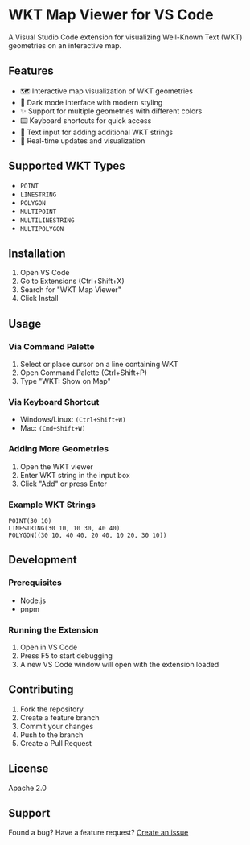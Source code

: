 # WKT Map Viewer for VS Code

A Visual Studio Code extension for visualizing Well-Known Text (WKT) geometries on an interactive map.

## Features

- 🗺️ Interactive map visualization of WKT geometries
- 🎨 Dark mode interface with modern styling
- ✨ Support for multiple geometries with different colors
- ⌨️ Keyboard shortcuts for quick access
- 📝 Text input for adding additional WKT strings
- 🔄 Real-time updates and visualization

## Supported WKT Types

- `POINT`
- `LINESTRING`
- `POLYGON`
- `MULTIPOINT`
- `MULTILINESTRING`
- `MULTIPOLYGON`

## Installation

1. Open VS Code
2. Go to Extensions (Ctrl+Shift+X)
3. Search for "WKT Map Viewer"
4. Click Install

## Usage

### Via Command Palette

1. Select or place cursor on a line containing WKT
2. Open Command Palette (Ctrl+Shift+P)
3. Type "WKT: Show on Map"

### Via Keyboard Shortcut

- Windows/Linux: `(Ctrl+Shift+W)`
- Mac: `(Cmd+Shift+W)`

### Adding More Geometries

1. Open the WKT viewer
2. Enter WKT string in the input box
3. Click "Add" or press Enter

### Example WKT Strings

```wkt
POINT(30 10)
LINESTRING(30 10, 10 30, 40 40)
POLYGON((30 10, 40 40, 20 40, 10 20, 30 10))
```

## Development

### Prerequisites

- Node.js
- pnpm

### Running the Extension

1. Open in VS Code
2. Press F5 to start debugging
3. A new VS Code window will open with the extension loaded

## Contributing

1. Fork the repository
2. Create a feature branch
3. Commit your changes
4. Push to the branch
5. Create a Pull Request

## License

Apache 2.0

## Support

Found a bug? Have a feature request? [Create an issue](https://github.com/PabloSanchi/vscode-wkt-viewer/issues)
